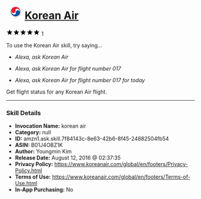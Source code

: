 # &nbsp;<img src="skill_icon" alt="Korean Air icon" width="36"> [Korean Air](http://alexa.amazon.com/#skills/amzn1.ask.skill.7f84143c-8e63-42b6-8f45-24882504fb54)
![5 stars](../../images/ic_star_black_18dp_1x.png)![5 stars](../../images/ic_star_black_18dp_1x.png)![5 stars](../../images/ic_star_black_18dp_1x.png)![5 stars](../../images/ic_star_black_18dp_1x.png)![5 stars](../../images/ic_star_black_18dp_1x.png) 1

To use the Korean Air skill, try saying...

* *Alexa, ask Korean Air*

* *Alexa, ask Korean Air for flight number 017*

* *Alexa, ask Korean Air for flight number 017 for today*

Get flight status for any Korean Air flight.

***

### Skill Details

* **Invocation Name:** korean air
* **Category:** null
* **ID:** amzn1.ask.skill.7f84143c-8e63-42b6-8f45-24882504fb54
* **ASIN:** B01J4OBZ1K
* **Author:** Youngmin Kim
* **Release Date:** August 12, 2016 @ 02:37:35
* **Privacy Policy:** https://www.koreanair.com/global/en/footers/Privacy-Policy.html
* **Terms of Use:** https://www.koreanair.com/global/en/footers/Terms-of-Use.html
* **In-App Purchasing:** No
